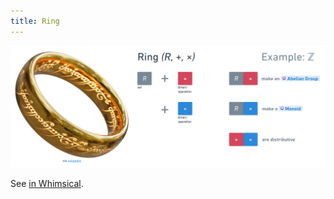 ```yaml
---
title: Ring
---
```


![](ring.png)

See [in Whimsical](https://whimsical.com/ring-6pA6gPpyBpYmX2zekRsGHc).

